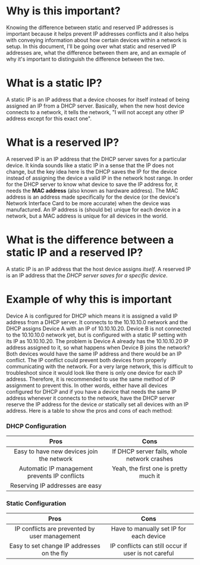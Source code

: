 # Why is this important?

Knowing the difference between static and reserved IP addresses is important because it helps prevent IP addresses conflicts and it also helps with conveying information about how certain devices within a network is setup. In this document, I'll be going over what static and reserved IP addresses are, what the difference between them are, and an exmaple of why it's important to distinguish the difference between the two. 

# What is a static IP?

A static IP is an IP address that a device chooses for itself instead of being assigned an IP from a DHCP server. Basically, when the new host device connects to a network, it tells the network, "I will not accept any other IP address except for this exact one". 

# What is a reserved IP?

A reserved IP is an IP address that the DHCP server saves for a particular device. It kinda sounds like a static IP in a sense that the IP does not change, but the key idea here is the DHCP saves the IP for the device instead of assigning the device a valid IP in the network host range. In order for the DHCP server to know what device to save the IP address for, it needs the **MAC address** (also known as hardware address). The MAC address is an address made specifically for the device (or the device's Network Interface Card to be more accurate) when the device was manufactured. An IP address is (should be) unique for each device in a network, but a MAC address is unique for all devices in the world. 

# What is the difference between a static IP and a reserved IP?

A static IP is an IP address that the host device assigns *itself*. A reserved IP is an IP address that the *DHCP server saves for a specific device*. 

# Example of why this is important

Device A is configured for DHCP which means it is assigned a valid IP address from a DHCP server. It connects to the 10.10.10.0 network and the DHCP assigns Device A with an IP of 10.10.10.20. Device B is not connected to the 10.10.10.0 network yet, but is configured with a static IP setting with its IP as 10.10.10.20. The problem is Device A already has the 10.10.10.20 IP address assigned to it, so what happens when Device B joins the network? Both devices would have the same IP address and there would be an IP conflict. The IP conflict could prevent both devices from properly communicating with the network. For a very large network, this is difficult to troubleshoot since it would look like there is only one device for each IP address. Therefore, it is recommended to use the same method of IP assignment to prevent this. In other words, either have all devices configured for DHCP and if you have a device that needs the same IP address whenever it connects to the network, have the DHCP server reserve the IP address for the device *or* statically set all devices with an IP address. Here is a table to show the pros and cons of each method: 


### DHCP Configuration

|Pros                                         |Cons                                       |
|:-------------------------------------------:|:-----------------------------------------:|
|Easy to have new devices join the network    |If DHCP server fails, whole network crashes|
|Automatic IP management prevents IP conflicts|Yeah, the first one is pretty much it      |
|Reserving IP addresses are easy              |                                           |


### Static Configuration

|Pros                                         |Cons                                                    |
|:-------------------------------------------:|:------------------------------------------------------:|
|IP conflicts are prevented by user management|Have to manually set IP for each device                 |
|Easy to set change IP addresses on the fly   |IP conflicts can still occur if user is not careful     |


